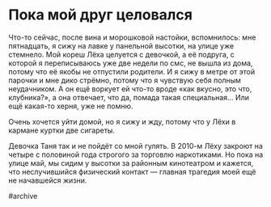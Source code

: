 

# Пока мой друг целовался

Что-то сейчас, после вина и морошковой настойки, вспомнилось: мне пятнадцать, я сижу на лавке у панельной высотки, на улице уже стемнело. Мой кореш Лёха целуется с девочкой, а её подруга, с которой я переписываюсь уже две недели по смс, не вышла из дома, потому что её якобы не отпустили родители. И я сижу в метре от этой парочки и мне дико стрёмно, потому что я чувствую себя полным неудачником. А он ещё воркует ей что-то вроде «как вкусно, это что, клубника?», а она отвечает, что да, помада такая специальная… Или ещё какая-то херня, уже не помню.

Очень хочется уйти домой, но я сижу и жду, потому что у Лёхи в кармане куртки две сигареты.

Девочка Таня так и не пойдёт со мной гулять. В 2010-м Лёху закроют на четыре с половиной года строгого за торговлю наркотиками. Но пока на улице май, мы сидим у высотки за районным кинотеатром и кажется, что неслучившийся физический контакт — главная трагедия моей ещё не начавшейся жизни.

#archive